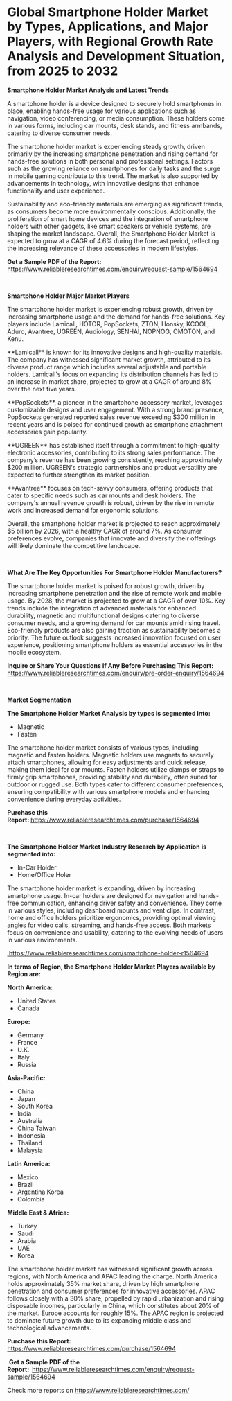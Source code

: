 <p><h1>Global Smartphone Holder Market by Types, Applications, and Major Players, with Regional Growth Rate Analysis and Development Situation, from 2025 to 2032</h1></p><p><strong>Smartphone Holder Market Analysis and Latest Trends</strong></p>
<p><p>A smartphone holder is a device designed to securely hold smartphones in place, enabling hands-free usage for various applications such as navigation, video conferencing, or media consumption. These holders come in various forms, including car mounts, desk stands, and fitness armbands, catering to diverse consumer needs.</p><p>The smartphone holder market is experiencing steady growth, driven primarily by the increasing smartphone penetration and rising demand for hands-free solutions in both personal and professional settings. Factors such as the growing reliance on smartphones for daily tasks and the surge in mobile gaming contribute to this trend. The market is also supported by advancements in technology, with innovative designs that enhance functionality and user experience.</p><p>Sustainability and eco-friendly materials are emerging as significant trends, as consumers become more environmentally conscious. Additionally, the proliferation of smart home devices and the integration of smartphone holders with other gadgets, like smart speakers or vehicle systems, are shaping the market landscape. Overall, the Smartphone Holder Market is expected to grow at a CAGR of 4.6% during the forecast period, reflecting the increasing relevance of these accessories in modern lifestyles.</p></p>
<p><strong>Get a Sample PDF of the Report:&nbsp;</strong> <a href="https://www.reliableresearchtimes.com/enquiry/request-sample/1564694?utm_campaign=2638&utm_medium=2&utm_source=Github&utm_content=ia&utm_term=05042025&utm_id=smartphone-holder">https://www.reliableresearchtimes.com/enquiry/request-sample/1564694</a></p>
<p>&nbsp;</p>
<p><strong>Smartphone Holder Major Market Players</strong></p>
<p><p>The smartphone holder market is experiencing robust growth, driven by increasing smartphone usage and the demand for hands-free solutions. Key players include Lamicall, HOTOR, PopSockets, ZTON, Honsky, KCOOL, Aduro, Avantree, UGREEN, Audiology, SENHAI, NOPNOG, OMOTON, and Kenu. </p><p>**Lamicall** is known for its innovative designs and high-quality materials. The company has witnessed significant market growth, attributed to its diverse product range which includes several adjustable and portable holders. Lamicall's focus on expanding its distribution channels has led to an increase in market share, projected to grow at a CAGR of around 8% over the next five years.</p><p>**PopSockets**, a pioneer in the smartphone accessory market, leverages customizable designs and user engagement. With a strong brand presence, PopSockets generated reported sales revenue exceeding $300 million in recent years and is poised for continued growth as smartphone attachment accessories gain popularity.</p><p>**UGREEN** has established itself through a commitment to high-quality electronic accessories, contributing to its strong sales performance. The company’s revenue has been growing consistently, reaching approximately $200 million. UGREEN's strategic partnerships and product versatility are expected to further strengthen its market position.</p><p>**Avantree** focuses on tech-savvy consumers, offering products that cater to specific needs such as car mounts and desk holders. The company's annual revenue growth is robust, driven by the rise in remote work and increased demand for ergonomic solutions.</p><p>Overall, the smartphone holder market is projected to reach approximately $5 billion by 2026, with a healthy CAGR of around 7%. As consumer preferences evolve, companies that innovate and diversify their offerings will likely dominate the competitive landscape.</p></p>
<p>&nbsp;</p>
<p><strong>What Are The Key Opportunities For Smartphone Holder Manufacturers?</strong></p>
<p><p>The smartphone holder market is poised for robust growth, driven by increasing smartphone penetration and the rise of remote work and mobile usage. By 2028, the market is projected to grow at a CAGR of over 10%. Key trends include the integration of advanced materials for enhanced durability, magnetic and multifunctional designs catering to diverse consumer needs, and a growing demand for car mounts amid rising travel. Eco-friendly products are also gaining traction as sustainability becomes a priority. The future outlook suggests increased innovation focused on user experience, positioning smartphone holders as essential accessories in the mobile ecosystem.</p></p>
<p><strong>Inquire or Share Your Questions If Any Before Purchasing This Report:</strong> <a href="https://www.reliableresearchtimes.com/enquiry/pre-order-enquiry/1564694?utm_campaign=2638&utm_medium=2&utm_source=Github&utm_content=ia&utm_term=05042025&utm_id=smartphone-holder">https://www.reliableresearchtimes.com/enquiry/pre-order-enquiry/1564694</a></p>
<p>&nbsp;</p>
<p><strong>Market Segmentation</strong></p>
<p><strong>The Smartphone Holder Market Analysis by types is segmented into:</strong></p>
<p><ul><li>Magnetic</li><li>Fasten</li></ul></p>
<p><p>The smartphone holder market consists of various types, including magnetic and fasten holders. Magnetic holders use magnets to securely attach smartphones, allowing for easy adjustments and quick release, making them ideal for car mounts. Fasten holders utilize clamps or straps to firmly grip smartphones, providing stability and durability, often suited for outdoor or rugged use. Both types cater to different consumer preferences, ensuring compatibility with various smartphone models and enhancing convenience during everyday activities.</p></p>
<p><strong>Purchase this Report:&nbsp;</strong><a href="https://www.reliableresearchtimes.com/purchase/1564694?utm_campaign=2638&utm_medium=2&utm_source=Github&utm_content=ia&utm_term=05042025&utm_id=smartphone-holder">https://www.reliableresearchtimes.com/purchase/1564694</a></p>
<p>&nbsp;</p>
<p><strong>The Smartphone Holder Market Industry Research by Application is segmented into:</strong></p>
<p><ul><li>In-Car Holder</li><li>Home/Office Holer</li></ul></p>
<p><p>The smartphone holder market is expanding, driven by increasing smartphone usage. In-car holders are designed for navigation and hands-free communication, enhancing driver safety and convenience. They come in various styles, including dashboard mounts and vent clips. In contrast, home and office holders prioritize ergonomics, providing optimal viewing angles for video calls, streaming, and hands-free access. Both markets focus on convenience and usability, catering to the evolving needs of users in various environments. </p></p>
<p><a href="https://www.reliableresearchtimes.com/smartphone-holder-r1564694?utm_campaign=2638&utm_medium=2&utm_source=Github&utm_content=ia&utm_term=05042025&utm_id=smartphone-holder">&nbsp;https://www.reliableresearchtimes.com/smartphone-holder-r1564694</a></p>
<p><strong>In terms of Region, the Smartphone Holder Market Players available by Region are:</strong></p>
<p>
    <p> <strong> North America: </strong>
        <ul>
            <li>United States</li>
            <li>Canada</li>
        </ul>
        </p> 
    <p> <strong> Europe: </strong>
        <ul>
            <li>Germany</li>
            <li>France</li>
            <li>U.K.</li>
            <li>Italy</li>
            <li>Russia</li>
        </ul>
        </p> 
    <p> <strong> Asia-Pacific: </strong>
        <ul>
            <li>China</li>
            <li>Japan</li>
            <li>South Korea</li>
            <li>India</li>
            <li>Australia</li>
            <li>China Taiwan</li>
            <li>Indonesia</li>
            <li>Thailand</li>
            <li>Malaysia</li>
        </ul>
        </p> 
    <p> <strong> Latin America: </strong>
        <ul>
            <li>Mexico</li>
            <li>Brazil</li>
            <li>Argentina Korea</li>
            <li>Colombia</li>
        </ul>
        </p> 
    <p> <strong> Middle East & Africa: </strong>
        <ul>
            <li>Turkey</li>
            <li>Saudi</li>
            <li>Arabia</li>
            <li>UAE</li>
            <li>Korea</li>
        </ul>
    </p>
    </p>
<p><p>The smartphone holder market has witnessed significant growth across regions, with North America and APAC leading the charge. North America holds approximately 35% market share, driven by high smartphone penetration and consumer preferences for innovative accessories. APAC follows closely with a 30% share, propelled by rapid urbanization and rising disposable incomes, particularly in China, which constitutes about 20% of the market. Europe accounts for roughly 15%. The APAC region is projected to dominate future growth due to its expanding middle class and technological advancements.</p></p>
<p><strong>Purchase this Report: </strong><a href="https://www.reliableresearchtimes.com/purchase/1564694?utm_campaign=2638&utm_medium=2&utm_source=Github&utm_content=ia&utm_term=05042025&utm_id=smartphone-holder">https://www.reliableresearchtimes.com/purchase/1564694</a></p>
<p>&nbsp;<strong>Get a Sample PDF of the Report:&nbsp;&nbsp;</strong><a href="https://www.reliableresearchtimes.com/enquiry/request-sample/1564694?utm_campaign=2638&utm_medium=2&utm_source=Github&utm_content=ia&utm_term=05042025&utm_id=smartphone-holder">https://www.reliableresearchtimes.com/enquiry/request-sample/1564694</a></p>
<p><strong></strong></p>
<p>Check more reports on <a href="https://www.reliableresearchtimes.com/?utm_campaign=2638&utm_medium=2&utm_source=Github&utm_content=ia&utm_term=05042025&utm_id=smartphone-holder">https://www.reliableresearchtimes.com/</a></p>